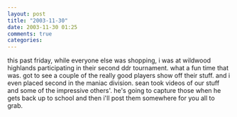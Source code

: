 ```yaml
---
layout: post
title: "2003-11-30"
date: 2003-11-30 01:25
comments: true
categories: 
---
```

this past friday, while everyone else was shopping, i was at wildwood highlands participating in their second ddr tournament.  what a fun time that was.  got to see a couple of the really good players show off their stuff.  and i even placed second in the maniac division.  sean took videos of our stuff and some of the impressive others'.  he's going to capture those when he gets back up to school and then i'll post them somewhere for you all to grab.
